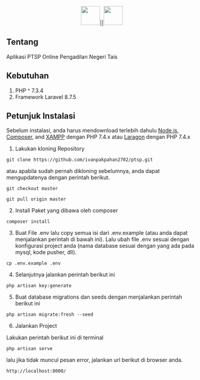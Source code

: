 <p align="center"><a href="https://laravel.com" target="_blank"><kbd><img src="https://laravel.com/img/logomark.min.svg" width="50"></kbd></a>||<a href="#" target="_blank"><kbd><img src="https://www.pn-tais.go.id/wp-content/themes/mahkamahagung/images/logo.png" width="50"></kbd></a></p>

## Tentang

Aplikasi PTSP Online Pengadilan Negeri Tais

## Kebutuhan

1. PHP ^ 7.3.4
2. Framework Laravel 8.7.5

## Petunjuk Instalasi

Sebelum instalasi, anda harus mendownload terlebih dahulu [Node.js](https://nodejs.org/en/download/), [Composer](https://getcomposer.org/Composer-Setup.exe), and [XAMPP](https://www.apachefriends.org/xampp-files/7.4.27/xampp-windows-x64-7.4.27-2-VC15-installer.exe) dengan PHP 7.4.x atau [Laragon](https://github.com/leokhoa/laragon/releases/download/5.0.0/laragon-wamp.exe) dengan PHP 7.4.x

1. Lakukan kloning Repository

```shell
git clone https://github.com/ivanpakpahan2702/ptsp.git
```

atau apabila sudah pernah dikloning sebelumnya, anda dapat mengupdatenya dengan perintah berikut.

```shell
git checkout master
```

```shell
git pull origin master
```

2. Install Paket yang dibawa oleh composer

```shell
composer install
```

3. Buat File .env lalu copy semua isi dari .env.example (atau anda dapat menjalankan perintah di bawah ini). Lalu ubah file .env sesuai dengan konfigurasi project anda (nama database sesuai dengan yang ada pada mysql, kode pusher, dll).

```shell
cp .env.example .env
```

4. Selanjutnya jalankan perintah berikut ini

```shell
php artisan key:generate
```

5. Buat database migrations dan seeds dengan menjalankan perintah berikut ini

```shell
php artisan migrate:fresh --seed
```

6. Jalankan Project

Lakukan perintah berikut ini di terminal

```shell
php artisan serve
```

lalu jika tidak muncul pesan error, jalankan url berikut di browser anda.

```shell
http://localhost:8000/
```

